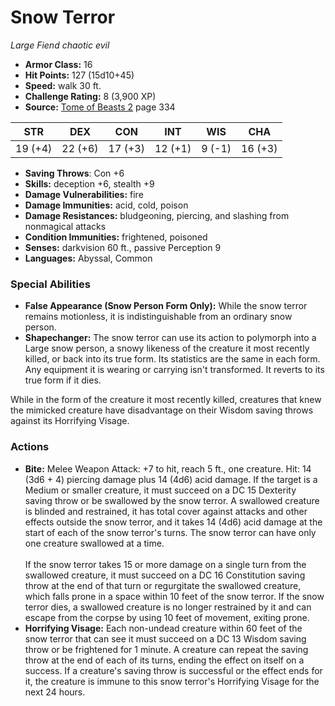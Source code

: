 # Snow Terror

*Large* *Fiend* *chaotic evil*

- **Armor Class:** 16
- **Hit Points:** 127 (15d10+45)
- **Speed:** walk 30 ft.
- **Challenge Rating:** 8 (3,900 XP)
- **Source:** [Tome of Beasts 2](https://koboldpress.com/kpstore/product/tome-of-beasts-2-for-5th-edition) page 334

| STR | DEX | CON | INT | WIS | CHA |
| --- | --- | --- | --- | --- | --- |
| 19 (+4) | 22 (+6) | 17 (+3) | 12 (+1) | 9 (-1) | 16 (+3) |

- **Saving Throws**: Con +6
- **Skills:** deception +6, stealth +9
- **Damage Vulnerabilities:** fire
- **Damage Immunities:** acid, cold, poison
- **Damage Resistances:** bludgeoning, piercing, and slashing from nonmagical attacks
- **Condition Immunities:** frightened, poisoned
- **Senses:** darkvision 60 ft., passive Perception 9
- **Languages:** Abyssal, Common

### Special Abilities

- **False Appearance (Snow Person Form Only):** While the snow terror remains motionless, it is indistinguishable from an ordinary snow person.
- **Shapechanger:** The snow terror can use its action to polymorph into a Large snow person, a snowy likeness of the creature it most recently killed, or back into its true form. Its statistics are the same in each form. Any equipment it is wearing or carrying isn't transformed. It reverts to its true form if it dies.

While in the form of the creature it most recently killed, creatures that knew the mimicked creature have disadvantage on their Wisdom saving throws against its Horrifying Visage.

### Actions

- **Bite:** Melee Weapon Attack: +7 to hit, reach 5 ft., one creature. Hit: 14 (3d6 + 4) piercing damage plus 14 (4d6) acid damage. If the target is a Medium or smaller creature, it must succeed on a DC 15 Dexterity saving throw or be swallowed by the snow terror. A swallowed creature is blinded and restrained, it has total cover against attacks and other effects outside the snow terror, and it takes 14 (4d6) acid damage at the start of each of the snow terror's turns. The snow terror can have only one creature swallowed at a time.<br><br>If the snow terror takes 15 or more damage on a single turn from the swallowed creature, it must succeed on a DC 16 Constitution saving throw at the end of that turn or regurgitate the swallowed creature, which falls prone in a space within 10 feet of the snow terror. If the snow terror dies, a swallowed creature is no longer restrained by it and can escape from the corpse by using 10 feet of movement, exiting prone.
- **Horrifying Visage:** Each non-undead creature within 60 feet of the snow terror that can see it must succeed on a DC 13 Wisdom saving throw or be frightened for 1 minute. A creature can repeat the saving throw at the end of each of its turns, ending the effect on itself on a success. If a creature's saving throw is successful or the effect ends for it, the creature is immune to this snow terror's Horrifying Visage for the next 24 hours.


